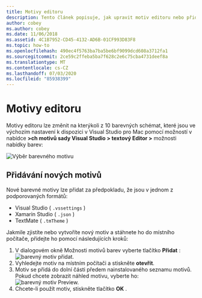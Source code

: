 ```yaml
---
title: Motivy editoru
description: Tento článek popisuje, jak upravit motiv editoru nebo přidat vlastní v Visual Studio pro Mac
author: cobey
ms.author: cobey
ms.date: 11/06/2018
ms.assetid: 4C1B7952-CD45-4132-AD6B-01CF993D83F8
ms.topic: how-to
ms.openlocfilehash: 490ec4f5763ba7ba5be6bf9099dcd608a3712fa1
ms.sourcegitcommit: 2ce59c2ffeba5ba7f628c2e6c75cba4731deef8a
ms.translationtype: MT
ms.contentlocale: cs-CZ
ms.lasthandoff: 07/03/2020
ms.locfileid: "85938399"
---
```

# <a name="editor-themes"></a>Motivy editoru

Motivy editoru lze změnit na kterýkoli z 10 barevných schémat, které jsou ve výchozím nastavení k dispozici v Visual Studio pro Mac pomocí možností v nabídce **>ch motivů sady Visual Studio > textový Editor >** možnosti nabídky barev:

![Výběr barevného motivu](media/source-editor-image17.png)

## <a name="adding-new-themes"></a>Přidávání nových motivů

Nové barevné motivy lze přidat za předpokladu, že jsou v jednom z podporovaných formátů:

* Visual Studio ( `.vssettings` )
* Xamarin Studio ( `.json` )
* TextMate ( `.tmTheme` )

Jakmile zjistíte nebo vytvoříte nový motiv a stáhnete ho do místního počítače, přidejte ho pomocí následujících kroků:

1. V dialogovém okně Možnosti motivů barev vyberte tlačítko **Přidat** : ![ barevný motiv přidat.](media/source-editor-image20.png)
2. Vyhledejte motiv na místním počítači a stiskněte **otevřít**.
3. Motiv se přidá do dolní části předem nainstalovaného seznamu motivů. Pokud chcete zobrazit náhled motivu, vyberte ho: ![ barevný motiv Preview.](media/source-editor-image21.png)
4. Chcete-li použít motiv, stiskněte tlačítko **OK** .
